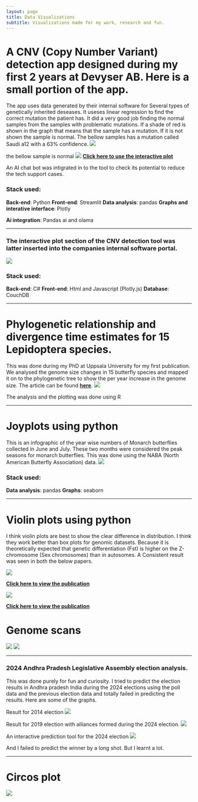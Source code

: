 ```yaml
---
layout: page
title: Data Visualizations
subtitle: Visualizations made for my work, research and fun.
---
```




# A CNV (Copy Number Variant) detection app designed during my first 2 years at Devyser AB. Here is a small portion of the app. 
The app uses data generated by their internal software for Several types of genetically inherited deseases. It useses linear regression to find the correct mutation the patient has. It did a very good job finding the normal samples from the samples with problematic mutations. If a shade of red is shown in the graph that means that the sample has a mutation. If it is not shown the sample is normal. The bellow samples has a mutation called Saudi a12 with a 63% confidence. 
<img style="float: center;" src="/assets/img/newplot_CNV.png">

the bellow sample is normal
<img style="float: center;" src="/assets/img/newplot_Normal.png">
[**Click here to use the interactive plot**](https://venta380.github.io/2024-11-12-Visualization/)

An AI chat bot was intigrated in to the tool to check its potential to reduce the tech support cases. 

### Stack used:
**Back-end**: Python
**Front-end**: Streamlit
**Data analysis**: pandas
**Graphs and interative interface**: Plotly

**Ai integration**: Pandas ai and olama

---
### The interactive plot section of the CNV detection tool was latter inserted into the companies internal software portal.
<img style="float: center;" src="/assets/img/Devyser_DAP_CNV.png">

### Stack used:
**Back-end**: C#
**Front-end**: Html and Javascript (Plotly.js)
**Database**: CouchDB

---

# Phylogenetic relationship and divergence time estimates for 15 Lepidoptera species.
This was done during my PhD at Uppsala University for my first publication. We analysed the genome size changes in 15 butterfly species and mapped it on to the phylogenetic tree to show the per year increase in the genome size. The article can be found [**here**](https://doi.org/10.1093/gbe/evx163).
<img style="float: center;" src="/assets/img/evx163f1.jpeg">

The analysis and the plotting was done using R

---
# Joyplots using python
This is an infographic of the year wise numbers of Monarch butterflies collected in June and July. These two months were considered the peak seasons for monarch butterflies. This was done using the NABA (North American Butterfly Association) data.
<img style="float: center;" src="/assets/img/joy.png">

### Stack used:
**Data analysis**: pandas
**Graphs**: seaborn

---
# Violin plots using python
I think violin plots are best to show the clear difference in distribution. I think they work better than box plots for genomic datasets. Because it is theoretically expected that genetic differentiation (Fst) is higher on the Z-chromosome (Sex chromosomes) than in autosomes. A Consistent result was seen in both the below papers.

<img style="float: center;" src="/assets/img/m_3983f4.gif">

[**Click here to view the publication**](https://doi.org/10.1534/g3.117.300152)
 
<img style="float: center;" src="/assets/img/Violin_2.png">

[**Click here to view the publication**](https://doi.org/10.1111/mec.15188)


# Genome scans
<img style="float: center;" src="/assets/img/scan.png">
<img style="float: center;" src="/assets/img/lep_scan.png">

---

### 2024 Andhra Pradesh Legislative Assembly election analysis.
This was done purely for fun and curiosity. I tried to predict the election results in Andhra pradesh India during the 2024 elections using the poll data and the previous election data and totally failed in predicting the results. Here are some of the graphs. 

Result for 2014 election
<img style="float: center;" src="/assets/img/2014.png">

Result for 2019 election with alliances formed during the 2024 election. 
<img style="float: center;" src="/assets/img/2019.png">

An interactive prediction tool for the 2024 election
<img style="float: center;" src="/assets/img/2024_expect.png">

And I failed to predict the winner by a long shot. But I learnt a lot.

---

# Circos plot
<img style="float: center;" src="/assets/img/circros.png">

